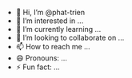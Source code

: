 - 👋 Hi, I’m @phat-trien
- 👀 I’m interested in ...
- 🌱 I’m currently learning ...
- 💞️ I’m looking to collaborate on ...
- 📫 How to reach me ...
- 😄 Pronouns: ...
- ⚡ Fun fact: ...

<!---
phat-trien/phat-trien is a ✨ special ✨ repository because its `README.md` (this file) appears on your GitHub profile.
You can click the Preview link to take a look at your changes.
--->
